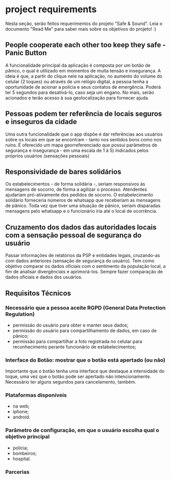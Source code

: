 # project requirements

Nesta seção, serão feitos requerimentos do projeto "Safe & Sound".
Leia o documento "Read Me" para saber mais sobre os objetivos do projeto! :)

## People cooperate each other too keep they safe - Panic Button
A funcionalidade principal da aplicação é composta por um botão de pânico, o qual é utilizado em momentos de muita tensão e insegurança. A ideia é que, a partir do clique nele na aplicação, no aumento do volume do celular (2 toques) ou através de um relógio digital, a pessoa tenha a oportunidade de acionar a polícia e seus contatos de emergência. Poderá ter 5 segundos para desativá-lo, caso seja um engano. No mais, serão acionados e terão acesso à sua geolocalização para fornecer ajuda. 


## Pessoas podem ter referência de locais seguros e inseguros da cidade
Uma outra funcionalidade que o app dispõe é dar referências aos usuários sobre os locais em que se encontram - tanto nos sentidos bons como nos ruins. É oferecido um mapa georreferenciado que possui parâmetros de segurança e insegurança - em uma escala de 1 à 5) indicados pelos próprios usuários (sensações pessoais)

## Responsividade de bares solidários
Os estabelecimentos - de forma solidária -, seriam responsivos às mensagens de socorro, de forma a agilizar o processo. Atendentes ajudariam pró-ativamente dos pedidos de socorro. O estabelecimento solidário forneceria números de whatsapp que receberiam as mensagens de pânico. Toda vez que tiver uma situação de pânico, seriam disparadas mensagens pelo whatsapp e o funcionário iria até o local de ocorrência. 

## Cruzamento dos dados das autoridades locais com a sensação pessoal de segurança do usuário
Passar informações de relatórios da PSP e entidades legais, cruzando-as com dados anteriores (sensação de segurança do usuário). Tem como objetivo comparar os dados oficiais com o sentimento da população local, a fim de analisar divergênciais e aprimorá-los. Sempre fazer comparação de dados oficiais e dados dos usuários.

## Requisitos Técnicos
### Necessário que a pessoa aceite RGPD (General Data Protection Regulation)
- permissão do usuário para obter e manter seus dados;
- permissão do usuário para compartilhamento de dados, em caso de pânico;
- permissão para compartilhar a foto registrada no celular para reconhecimento perante funcionário de estabelecimentos;

### Interface do Botão: mostrar que o botão está apertado (ou não)
Importante que o botão tenha uma interface que destaque a intensidade do toque, uma vez que o botão pode ser apertado não intencionamente. Necessário ter alguns segundos para cancelamento, também.

### Plataformas disponíveis 
- na web;
- iphone;
- android.

### Parâmetro de configuração, em que o usuário escolha qual o objetivo principal
- polícia;
- bombeiros;
- hospital.

### Parcerias
#### 